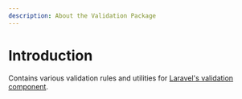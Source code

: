 ```yaml
---
description: About the Validation Package
---
```


# Introduction

Contains various validation rules and utilities for [Laravel's validation component](https://laravel.com/docs/8.x/validation).

